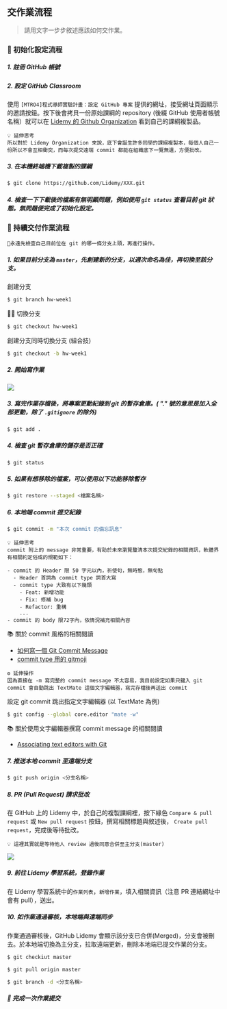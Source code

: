 ## 交作業流程

> 請用文字一步步敘述應該如何交作業。

### 🐣 初始化設定流程

##### 1. 註冊 GitHub 帳號

##### 2. 設定 GitHub Classroom

使用 `[MTRO4]程式導師實驗計畫：設定 GitHub 專案` 提供的網址，接受網址頁面顯示的邀請按鈕。按下後會拷貝一份原始課綱的 repository (後綴 GitHub 使用者帳號名稱）就可以在 [Lidemy 的 Github Organization](https://github.com/Lidemy) 看到自己的課綱複製品。

```
💡 延伸思考
所以對於 Lidemy Organization 來說，底下會誕生許多同學的課綱複製本，每個人自己一份所以不會互相衝突，而每次提交遠端 commit 都能在組織底下一覽無遺，方便批改。
```

##### 3. 在本機終端機下載複製的課綱

```zsh
$ git clone https://github.com/Lidemy/XXX.git
```

##### 4. 檢查一下下載後的檔案有無明顯問題，例如使用 `git status` 查看目前 git 狀態。無問題便完成了初始化設定。

### 🐥 持續交付作業流程

```
🚨永遠先檢查自己目前位在 git 的哪一條分支上頭，再進行操作。
```

##### 1. 如果目前分支為 `master`，先創建新的分支，以週次命名為佳，再切換至該分支。

創建分支

```zsh
$ git branch hw-week1
```

 切換分支

```zsh
$ git checkout hw-week1
```

創建分支同時切換分支 (組合技)

```zsh
$ git checkout -b hw-week1
```

##### 2. 開始寫作業

![](https://i.pinimg.com/originals/b5/2b/ce/b52bce6c50fd355d663bd667641a23a4.png)

##### 3. 寫完作業存檔後，將專案更動紀錄到 git 的暫存倉庫。( "." 號的意思是加入全部更動，除了 `.gitignore` 的除外)

```zsh
$ git add .
```

##### 4. 檢查 git 暫存倉庫的儲存是否正確

```zsh
$ git status
```

##### 5. 如果有想移除的檔案，可以使用以下功能移除暫存

```zsh
$ git restore --staged <檔案名稱>
```

##### 6. 本地端 commit 提交紀錄

```zsh
$ git commit -m "本次 commit 的備忘訊息"
```

```
💡 延伸思考
commit 附上的 message 非常重要，有助於未來瀏覽釐清本次提交紀錄的相關資訊，軟體界有相關約定俗成的規範如下：

- commit 的 Header 限 50 字元以內，祈使句，無時態，無句點
  - Header 首詞為 commit type 詞首大寫
  - commit type 大致有以下幾類
    - Feat: 新增功能
    - Fix: 修補 bug
    - Refactor: 重構
    ...
- commit 的 body 限72字內，依情況補充相關內容
```

📚 關於 commit 風格的相關閱讀

- [如何寫一個 Git Commit Message](https://blog.louie.lu/2017/03/21/%E5%A6%82%E4%BD%95%E5%AF%AB%E4%B8%80%E5%80%8B-git-commit-message/)
- [commit type 用的 gitmoji](https://gitmoji.carloscuesta.me/?fbclid=IwAR3CjfnbR-mMCRazbahx1bibl_-QIz4WZNYXGzDwVVpC599yRGpJnA2wcbg)

```
⚙️ 延伸操作
因為直接在 -m 寫完整的 commit message 不太容易，我目前設定如果只鍵入 git commit 會自動跳出 TextMate 這個文字編輯器，寫完存檔後再送出 commit
```

設定 git commit 跳出指定文字編輯器 (以 TextMate 為例)

```zsh
$ git config --global core.editor "mate -w"
```

📚 關於使用文字編輯器撰寫 commit message 的相關閱讀

- [Associating text editors with Git
  ](https://help.github.com/en/github/using-git/associating-text-editors-with-git#using-textmate-as-your-editor)

##### 7. 推送本地 commit 至遠端分支

```zsh
$ git push origin <分支名稱>
```

##### 8. PR (Pull Request) 請求批改

在 GitHub 上的 Lidemy 中，於自己的複製課綱裡，按下綠色 `Compare & pull request` 或 `New pull request` 按鈕，撰寫相關標題與敘述後， `Create pull request`，完成後等待批改。

```
💡 這裡其實就是等待他人 review 過後同意合併至主分支(master)
```

![](https://i.pinimg.com/originals/b5/2b/ce/b52bce6c50fd355d663bd667641a23a4.png)

##### 9. 前往 Lidemy 學習系統，登錄作業

在 Lidemy 學習系統中的`作業列表`，`新增作業`，填入相關資訊（注意 PR 連結網址中會有 pull），送出。

##### 10. 如作業通過審核，本地端與遠端同步

作業通過審核後，GitHub Lidemy 會顯示該分支已合併(Merged)，分支會被刪去。於本地端切換為主分支，拉取遠端更新，刪除本地端已提交作業的分支。

```zsh
$ git checkiut master
```

```zsh
$ git pull origin master
```

```zsh
$ git branch -d <分支名稱>
```

##### 🎉 完成一次作業提交
